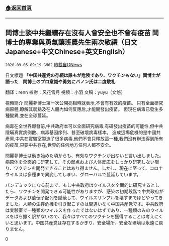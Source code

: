 ###  [:house:返回首頁](https://github.com/ourhimalayas/txt)
---

## 閆博士談中共繼續存在沒有人會安全也不會有疫苗 閆博士的專業與勇氣讓班農先生兩次敬禮（日文Japanese+中文Chinese+英文English）
`2020-09-05 09:19 GM62` [轉載自GNews](https://gnews.org/zh-hant/335159/)

日文標題 **「中国共産党の存続は誰もが危険であり、ワクチンもない」閆博士が語った　閆博士のプロ意識や勇気にバノン氏は二度敬礼**

翻译：renn 校對：风花雪月 視頻：小羽 文稿：yuyu（文悠）

視頻簡介
閆麗夢博士第一次公開亮相時就表示,不會有有效的疫苗。 只有全面研究病原體,瞭解其弱點及在人體內如何反應后,才能開發出疫苗。 但現在病毒已發生多種變異,並在全球蔓延。

病毒在全世界爆發前,中共政府本可以全面研究病毒,有研發出疫苗的可能性,但中共隱瞞真實病例數、病毒基因序列、甚至破壞病毒樣本。 造成這場危機的是中國共產黨,中共在實驗室製造了很多病毒,他們不會只釋放這一種,我們沒有辦法得到所有的疫苗,只要中共存在,世界的任何地方任何人都不安全。

閆麗夢博士は動き始めた頃からも、有効なワクチンが出ないと言い出しました。病原体を全面的に研究して、その弱点および人体反応をしっかり研究しない限り、ワクチンを開発できることはあり得ません。しかし、現在に至って、コロナウイルスは多種まで異変してしまい、グローバルで蔓延しています。

パンデミックになる前まで、もし中共政府はウイルスを全面的に研究するとしたら、ワクチンを開発できる可能性がありますが、感染の初期段階で中共政府がデータおよび遺伝子配列を隠蔽して、ウイルスサンプルを壊すまでほどやってきました。人類の生存危機を引き起こすのは間違いなく中国共産党です。中共政府は実験室で一種類のウイルスを作ったではないはずであり、一種類のみのウイルスをばら撒く訳がないので、我々はすべてのワクチンを獲得することは考えにくいと思います。中国共産党は存在するかぎり、安全場所、安全な環境は永遠に戻りません。

0
